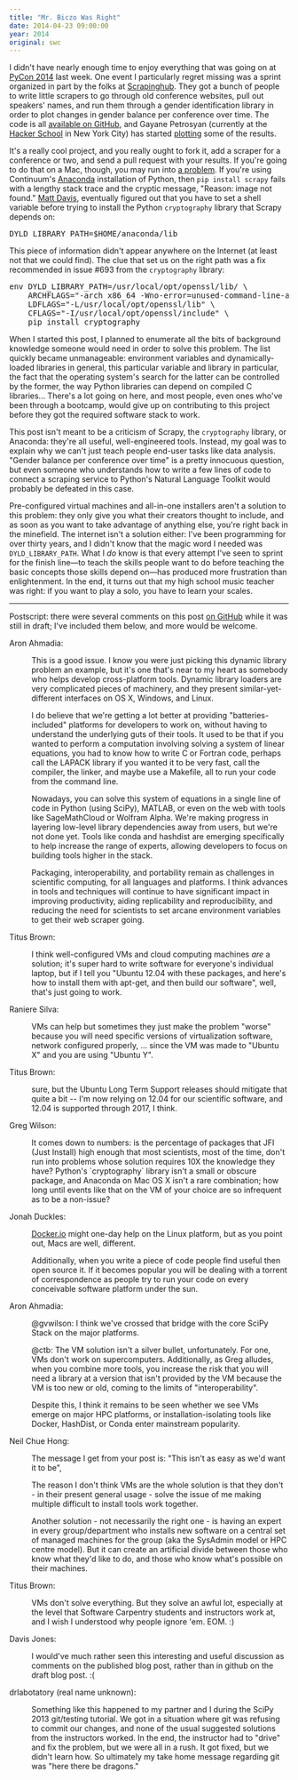```yaml
---
title: "Mr. Biczo Was Right"
date: 2014-04-23 09:00:00
year: 2014
original: swc
---
```

<p>
  I didn't have nearly enough time to enjoy everything that was going on
  at <a href="https://us.pycon.org/2014/">PyCon 2014</a> last week.
  One event I particularly regret missing was a sprint
  organized in part by the folks at <a href="http://scrapinghub.com/">Scrapinghub</a>.
  They got a bunch of people to write little scrapers to go through old conference websites,
  pull out speakers' names,
  and run them through a gender identification library
  in order to plot changes in gender balance per conference over time.
  The code is all <a href="https://github.com/scrapinghub/pycon-speakers">available on GitHub</a>,
  and Gayane Petrosyan
  (currently at the <a href="https://www.hackerschool.com/">Hacker School</a> in New York City)
  has started <a href="http://nbviewer.ipython.org/github/pgayane/pycon-speakers/blob/dataanalysis/gender.ipynb">plotting</a>
  some of the results.
</p>
<p>
  It's a really cool project,
  and you really ought to fork it,
  add a scraper for a conference or two,
  and send a pull request with your results.
  If you're going to do that on a Mac,
  though,
  you may run into <a href="https://github.com/pyca/cryptography/issues/693">a problem</a>.
  If you're using Continuum's <a href="https://store.continuum.io/cshop/anaconda/">Anaconda</a> installation of Python,
  then <code>pip install scrapy</code> fails
  with a lengthy stack trace and the cryptic message, "Reason: image not found."
  <a href="{{site.baseurl}}/team/#davis.m">Matt Davis</a>,
  eventually figured out that you have to set a shell variable before trying to install
  the Python <code>cryptography</code> library
  that Scrapy depends on:
</p>
<pre>
DYLD_LIBRARY_PATH=$HOME/anaconda/lib
</pre>
<p>
  This piece of information didn't appear anywhere on the Internet
  (at least not that we could find).
  The clue that set us on the right path
  was a fix recommended in issue #693 from the <code>cryptography</code> library:
</p>
<pre>
env DYLD_LIBRARY_PATH=/usr/local/opt/openssl/lib/ \
    ARCHFLAGS="-arch x86_64 -Wno-error=unused-command-line-argument-hard-error-in-future" \
    LDFLAGS="-L/usr/local/opt/openssl/lib" \
    CFLAGS="-I/usr/local/opt/openssl/include" \
    pip install cryptography
</pre>
<p>
  When I started this post,
  I planned to enumerate all the bits of background knowledge someone would need
  in order to solve this problem.
  The list quickly became unmanageable:
  environment variables and dynamically-loaded libraries in general,
  this particular variable and library in particular,
  the fact that the operating system's search for the latter
  can be controlled by the former,
  the way Python libraries can depend on compiled C libraries...
  There's a lot going on here,
  and most people,
  even ones who've been through a bootcamp,
  would give up on contributing to this project
  before they got the required software stack to work.
</p>
<p>
  This post isn't meant to be a criticism of Scrapy,
  the <code>cryptography</code> library,
  or Anaconda:
  they're all useful, well-engineered tools.
  Instead,
  my goal was to explain why we can't just teach people end-user tasks like data analysis.
  "Gender balance per conference over time" is a pretty innocuous question,
  but even someone who understands
  how to write a few lines of code to connect a scraping service
  to Python's Natural Language Toolkit
  would probably be defeated in this case.
</p>
<p>
  Pre-configured virtual machines and all-in-one installers aren't a solution to this problem:
  they only give you what their creators thought to include,
  and as soon as you want to take advantage of anything else,
  you're right back in the minefield.
  The internet isn't a solution either:
  I've been programming for over thirty years,
  and I didn't know that the magic word I needed was <code>DYLD_LIBRARY_PATH</code>.
  What I <em>do</em> know is that
  every attempt I've seen to sprint for the finish line&mdash;to teach
  the skills people want to do
  before teaching the basic concepts those skills depend on&mdash;has produced more frustration than enlightenment.
  In the end,
  it turns out that my high school music teacher was right:
  if you want to play a solo,
  you have to learn your scales.
</p>
<hr/>
<p>
  Postscript:
  there were several comments on this post
  <a href="{{site.github_url}}/site/pull/475">on GitHub</a>
  while it was still in draft;
  I've included them below,
  and more would be welcome.
</p>
<dl>
  <dt>Aron Ahmadia:</dt>
  <dd>
<p>This is a good issue.  I know you were just picking this 
dynamic library problem an example, but it's one that's near to my heart
 as somebody who helps develop cross-platform tools.  Dynamic library 
loaders are very complicated pieces of machinery, and they present 
similar-yet-different interfaces on OS X, Windows, and Linux.  </p>

<p>I do believe that we're getting a lot better at providing 
"batteries-included" platforms for developers to work on, without having
 to understand the underlying guts of their tools.  It used to be that 
if you wanted to perform a computation involving solving a system of 
linear equations, you had to know how to write C or Fortran code, 
perhaps call the LAPACK library if you wanted it to be very fast, call 
the compiler, the linker, and maybe use a Makefile, all to run your code
 from the command line.</p>

<p>Nowadays, you can solve this system of equations in a single line of 
code in Python (using SciPy), MATLAB, or even on the web with tools like
 SageMathCloud or Wolfram Alpha.  We're making progress in layering 
low-level library dependencies away from users, but we're not done yet. 
 Tools like conda and hashdist are emerging specifically to help 
increase the range of experts, allowing developers to focus on building 
tools higher in the stack.</p>

<p>Packaging, interoperability, and portability remain as challenges in 
scientific computing, for all languages and platforms.  I think advances
 in tools and techniques will continue to have significant impact in 
improving productivity, aiding replicability and reproducibility, and 
reducing the need for scientists to set arcane environment variables to 
get their web scraper going.</p>
  </dd>
  <dt>Titus Brown:</dt>
  <dd>
            <p>I think well-configured VMs and cloud computing machines <em>are</em>
 a solution; it's super hard to write software for everyone's individual
 laptop, but if I tell you "Ubuntu 12.04 with these packages, and here's
 how to install them with apt-get, and then build our software", well, 
that's just going to work.</p>
  </dd>
  <dt>Raniere Silva:</dt>
  <dd>
<p>VMs can help but sometimes they just make the problem "worse" because
 you will need specific versions of virtualization software, network 
configured properly, ... since the VM was made to "Ubuntu X" and you are
 using "Ubuntu Y".</p>
  </dd>
  <dt>Titus Brown:</dt>
  <dd>
<p>sure, but the Ubuntu Long Term Support releases should mitigate that 
quite a bit -- I'm now relying on 12.04 for our scientific software, and
 12.04 is supported through 2017, I think.</p>
  </dd>
  <dt>Greg Wilson:</dt>
  <dd>
    <p>
It comes down to numbers: is the percentage of packages that JFI (Just
Install) high enough that most scientists, most of the time, don't run
into problems whose solution requires 10X the knowledge they have?
Python's `cryptography` library isn't a small or obscure package, and
Anaconda on Mac OS X isn't a rare combination; how long until events
like that on the VM of your choice are so infrequent as to be a non-issue?</p>
  </dd>
  <dt>Jonah Duckles:</dt>
  <dd>
    <p><a href="http://docker.io/">Docker.io</a> might one-day help on the Linux platform, but as you point out, Macs are well, different.  </p>

<p>Additionally, when you write a piece of code people find useful then 
open source it.  If it becomes popular you will be dealing with a 
torrent of correspondence as people try to run your code on every 
conceivable software platform under the sun.</p>
  </dd>
  <dt>Aron Ahmadia:</dt>
  <dd>
    <p>@gvwilson: I think we've crossed that bridge with the core SciPy Stack on the major platforms.</p>

<p>@ctb: The VM
 solution isn't a silver bullet, unfortunately.   For one, VMs don't 
work on supercomputers.  Additionally, as Greg alludes, when you combine
 more tools, you increase the risk that you will need a library at a 
version that isn't provided by the VM because the VM is too new or old, 
coming to the limits of "interoperability".  </p>

<p>Despite this, I think it remains to be seen whether we see VMs emerge
 on major HPC platforms, or installation-isolating tools like Docker, 
HashDist, or Conda enter mainstream popularity.</p>
  </dd>
  <dt>Neil Chue Hong:</dt>
  <dd>
            <p>The message I get from your post is: "This isn't as easy as we'd want it to be",</p>

<p>The reason I don't think VMs are the whole solution is that they 
don't - in their present general usage - solve the issue of me making 
multiple difficult to install tools work together.</p>

<p>Another solution - not necessarily the right one - is having an 
expert in every group/department who installs new software on a central 
set of managed machines for the group (aka the SysAdmin model or HPC 
centre model). But it can create an artificial divide between those who 
know what they'd like to do, and those who know what's possible on their
 machines. </p>
  </dd>
  <dt>Titus Brown:</dt>
  <dd>
            <p>VMs don't solve everything. But they solve an awful lot, 
especially at the level that Software Carpentry students and instructors
 work at, and I wish I understood why people ignore 'em.  EOM. :)</p>
  </dd>
  <dt>Davis Jones:</dt>
  <dd>
            <p>I would've much rather seen this interesting and useful 
discussion as comments on the published blog post, rather than in github
 on the draft blog post. :(</p>
  </dd>
  <dt>drlabotatory (real name unknown):</dt>
  <dd>
            <p>Something like this happened to my partner and I during 
the SciPy 2013 git/testing tutorial. We got in a situation where git was
 refusing to commit our changes, and none of the usual suggested 
solutions from the instructors worked. In the end, the instructor had to
 "drive" and fix the problem, but we were all in a rush. It got fixed, 
but we didn't learn how. So ultimately my take home message regarding 
git was "here there be dragons."</p>
  </dd>
</dl>
